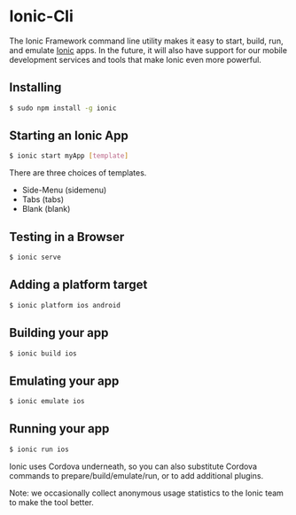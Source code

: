 Ionic-Cli
=========

The Ionic Framework command line utility makes it easy to start, build, run, and emulate [Ionic](http://ionicframework.com/) apps. In the future, it will also have support for our mobile development services and tools that make Ionic even more powerful.

## Installing

```bash
$ sudo npm install -g ionic
```

## Starting an Ionic App

```bash
$ ionic start myApp [template]
```
There are three choices of templates.

* Side-Menu (sidemenu)
* Tabs (tabs)
* Blank (blank)
 
## Testing in a Browser

```bash
$ ionic serve
```


## Adding a platform target

```bash
$ ionic platform ios android
```

## Building your app

```bash
$ ionic build ios
```

## Emulating your app

```bash
$ ionic emulate ios
```

## Running your app

```bash
$ ionic run ios
```

Ionic uses Cordova underneath, so you can also substitute Cordova commands to prepare/build/emulate/run, or to add additional plugins.

Note: we occasionally collect anonymous usage statistics to the Ionic team to make the tool better.
